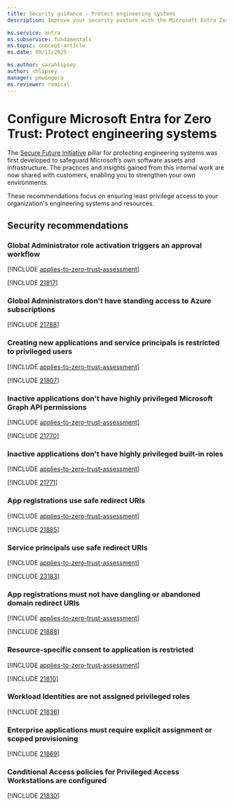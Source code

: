 ```yaml
---
title: Security guidance - Protect engineering systems
description: Improve your security posture with the Microsoft Entra Zero Trust assessment to protect engineering systems.

ms.service: entra
ms.subservice: fundamentals
ms.topic: concept-article
ms.date: 09/11/2025

ms.author: sarahlipsey
author: shlipsey
manager: pmwongera
ms.reviewer: ramical
---
```

# Configure Microsoft Entra for Zero Trust: Protect engineering systems

The [Secure Future Initiative](https://www.microsoft.com/trust-center/security/secure-future-initiative?msockid=2bad2df65a416adb0e5838355b3e6b95#SFI-pillars) pillar for protecting engineering systems was first developed to safeguard Microsoft’s own software assets and infrastructure. The practices and insights gained from this internal work are now shared with customers, enabling you to strengthen your own environments.

These recommendations focus on ensuring least privilege access to your organization's engineering systems and resources. 

## Security recommendations

### Global Administrator role activation triggers an approval workflow
[!INCLUDE [applies-to-zero-trust-assessment](../includes/secure-recommendations/applies-to-zero-trust-assessment.md)]

[!INCLUDE [21817](../includes/secure-recommendations/21817.md)]

### Global Administrators don't have standing access to Azure subscriptions
[!INCLUDE [21788](../includes/secure-recommendations/21788.md)]

### Creating new applications and service principals is restricted to privileged users
[!INCLUDE [applies-to-zero-trust-assessment](../includes/secure-recommendations/applies-to-zero-trust-assessment.md)]

[!INCLUDE [21807](../includes/secure-recommendations/21807.md)]

### Inactive applications don't have highly privileged Microsoft Graph API permissions
[!INCLUDE [applies-to-zero-trust-assessment](../includes/secure-recommendations/applies-to-zero-trust-assessment.md)]

[!INCLUDE [21770](../includes/secure-recommendations/21770.md)]

### Inactive applications don't have highly privileged built-in roles
[!INCLUDE [applies-to-zero-trust-assessment](../includes/secure-recommendations/applies-to-zero-trust-assessment.md)]

[!INCLUDE [21771](../includes/secure-recommendations/21771.md)]

### App registrations use safe redirect URIs
[!INCLUDE [applies-to-zero-trust-assessment](../includes/secure-recommendations/applies-to-zero-trust-assessment.md)]

[!INCLUDE [21885](../includes/secure-recommendations/21885.md)]

### Service principals use safe redirect URIs
[!INCLUDE [applies-to-zero-trust-assessment](../includes/secure-recommendations/applies-to-zero-trust-assessment.md)]

[!INCLUDE [23183](../includes/secure-recommendations/23183.md)]

### App registrations must not have dangling or abandoned domain redirect URIs
[!INCLUDE [applies-to-zero-trust-assessment](../includes/secure-recommendations/applies-to-zero-trust-assessment.md)]

[!INCLUDE [21888](../includes/secure-recommendations/21888.md)]

### Resource-specific consent to application is restricted
[!INCLUDE [applies-to-zero-trust-assessment](../includes/secure-recommendations/applies-to-zero-trust-assessment.md)]

[!INCLUDE [21810](../includes/secure-recommendations/21810.md)]

### Workload Identities are not assigned privileged roles
[!INCLUDE [21836](../includes/secure-recommendations/21836.md)]

### Enterprise applications must require explicit assignment or scoped provisioning
[!INCLUDE [21869](../includes/secure-recommendations/21869.md)]

### Conditional Access policies for Privileged Access Workstations are configured
[!INCLUDE [21830](../includes/secure-recommendations/21830.md)]